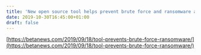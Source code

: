 ```yaml
---
title: 'New open source tool helps prevent brute force and ransomware attacks'
date: 2019-10-30T16:45:00+01:00
draft: false
---
```


[https://betanews.com/2019/09/18/tool-prevents-brute-force-ransomware/](https://betanews.com/2019/09/18/tool-prevents-brute-force-ransomware/)